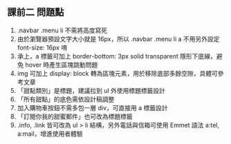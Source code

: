## 課前二 問題點
1. .navbar .menu li 不需將高度寫死
2. 由於瀏覽器預設文字大小就是 16px，所以 .navbar .menu li a 不用另外設定 font-size: 16px 唷
3. 承上，a 標籤可加上 border-bottom: 3px solid transparent 隱形下底線，避免 hover 時產生區塊跳動問題
4. img 可加上 display: block 轉為區塊元素，用於移除底部多餘空隙，具體可參考文章
5. 「甜點類別」是標題，建議拉到 ul 外使用標題標籤設計
6. 「所有甜點」的底色需依設計稿調整
7. 加入購物車按鈕不需多包一層 div，可直接用 a 標籤設計
8. 「訂閱你我的甜蜜郵件」也可改為標題標籤
9. .info, .link 皆可改為 ul > li 結構，另外電話與信箱可使用 Emmet 語法 a:tel, a:mail，增進使用者體驗